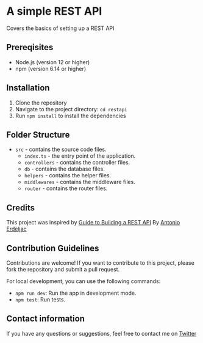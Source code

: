 # A simple REST API
Covers the basics of setting up a REST API


## Prereqisites
- Node.js (version 12 or higher)
- npm (version 6.14 or higher)


## Installation
1. Clone the repository
2. Navigate to the project directory: `cd restapi`
3. Run `npm install` to install the dependencies


## Folder Structure
- `src` - contains the source code files.
	- `index.ts` - the entry point of the application.
	- `controllers` - contains the controller files.
	- `db` - contains the database files.
	- `helpers` - contains the helper files.
	- `middlewares` - contains the middleware files.
	- `router` - contains the router files.

## Credits
This project was inspired by [Guide to Building a REST API](https://www.youtube.com/watch?v=b8ZUb_Okxro&t=1251s) By [Antonio Erdeljac](https://www.youtube.com/@codewithantonio)

## Contribution Guidelines
Contributions are welcome! If you want to contribute to this project, please fork the repository and submit a pull request.

For local development, you can use the following commands:
- `npm run dev`: Run the app in development mode.
- `npm test`: Run tests.

## Contact information
If you have any questions or suggestions, feel free to contact me on [Twitter](https://twitter.com/not_femi)